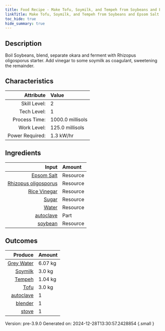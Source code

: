 ```yaml
---
title: Food Recipe - Make Tofu, Soymilk, and Tempeh from Soybeans and Epsom Salt
linkTitle: Make Tofu, Soymilk, and Tempeh from Soybeans and Epsom Salt
toc_hide: true
hide_summary: true
---
```


## Description
Boil Soybeans, blend, separate okara and ferment with Rhizopus&#10;&#9;&#9;&#9;oligosporus starter. Add vinegar to some soymilk as coagulant,&#10;&#9;&#9;&#9;sweetening the remainder.

## Characteristics

| Attribute      | Value |
|--------:|:------|
|Skill Level:|2|
|Tech Level:|1|
|Process Time:|1000.0 millisols|
|Work Level:|125.0 millisols|
|Power Required:|1.3 kW/hr|

## Ingredients

| Input      | Amount |
|--------:|:------|
|[Epsom Salt](/docs/definitions/resource/epsom-salt)|Resource|0.0707 kg|
|[Rhizopus oligosporus](/docs/definitions/resource/rhizopus-oligosporus)|Resource|0.0014 kg|
|[Rice Vinegar](/docs/definitions/resource/rice-vinegar)|Resource|0.0825 kg|
|[Sugar](/docs/definitions/resource/sugar)|Resource|0.028 kg|
|[Water](/docs/definitions/resource/water)|Resource|13.75 kg|
|[autoclave](/docs/definitions/part/autoclave)|Part|1|
|[soybean](/docs/definitions/resource/soybean)|Resource|1.25 kg|

## Outcomes


| Produce      | Amount |
|--------:|:------|
|[Grey Water](/docs/definitions/resource/grey-water)|6.07 kg|
|[Soymilk](/docs/definitions/resource/soymilk)|3.0 kg|
|[Tempeh](/docs/definitions/resource/tempeh)|1.04 kg|
|[Tofu](/docs/definitions/resource/tofu)|3.0 kg|
|[autoclave](/docs/definitions/part/autoclave)|1|
|[blender](/docs/definitions/part/blender)|1|
|[stove](/docs/definitions/part/stove)|1|


Version: pre-3.9.0 Generated on: 2024-12-28T13:30:57.2428854
{.small }

